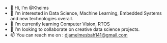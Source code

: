 - 👋 Hi, I’m @Kheims
- 👀 I’m interested in Data Science, Machine Learning, Embedded Systems and new technologies overall.
- 🌱 I’m currently learning Computer Vision, RTOS
- 💞️ I’m looking to collaborate on creative data science projects.
- 📫 You can reach me on : djamelmesbah141@gmail.com

<!---
Kheims/Kheims is a ✨ special ✨ repository because its `README.md` (this file) appears on your GitHub profile.
You can click the Preview link to take a look at your changes.
--->
